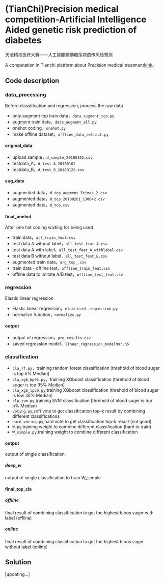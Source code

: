 # (TianChi)Precision medical competition-Artificial Intelligence Aided genetic risk prediction of diabetes
天池精准医疗大赛——人工智能辅助糖尿病遗传风险预测

A competation in Tianchi platform about Precision medical treatment[kink](https://tianchi.aliyun.com/competition/introduction.htm?raceId=231638)。

## Code description

### data_processing

Before classification and regression, process the raw data 

- only augment top train data，`data_augment_top.py`
- augment train data，`data_augment_all.py`
- onehot coding，`onehot.py`
- make offline dataset，`offline_data_extract.py`

#### original_data

- upload sample，`d_sample_20180102.csv`
- testdata_A，`d_test_A_20180102`
- testdata_B，`d_test_B_20180128.csv`

#### aug_data

- augmented data，`d_top_augment_5times_2.csv`
- augmented data，`d_top_20180201_130642.csv`
- augmented data，`d_top.csv`

#### final_onehot

After one hot coding waiting for being used

- train data，`all_train_feat.csv`
- test data A without label，`all_test_feat_A.csv`
- test data A with label，`all_test_feat_A_withlabel.csv`
- test data B without label，`all_test_feat_B.csv`
- augmented train data，`arg_top_.csv`
- train data - offline test，`offline_train_feat.csv`
- offline data to imitate A/B test，`offline_test_feat.csv`

### regression

Elastic linear regression

- Elastic linear regression，`elasticnet_regression.py`
- normalize function，`normalize.py`

#### output

- output of regression，`pre_results.csv`
- saved regression model，`linear_regression_modelNor.h5`


### classification

- `cla_rf.py`，training random forest classification (threhold of blood suger is top n% Median)
- `cla_xgb_hp95.py`，training XGboost classification (threhold of blood suger is top 95% Median)
- `cla_xgb_lp30.py`,training XGboost classification (threhold of blood suger is low 30% Median)
- `cla_svm.py`,training SVM classification (threhold of blood suger is top n% Median)
- `voting.py`,soft vote to get classification top-k result by combining different classifications
- `hard_voting.py`,hard vote to get classification top-k result (not good)
- `W.py`,training weight to combine different classification (hard to train)
- `W_simple.py`,training weight to combine different classification

#### output

output of single classification

##### deep_w

output of single classification to train W_simple

#### final_top_cla

##### offline
final result of combining classification to get the highest bloos suger with label (offline)

##### online
final result of combining classification to get the highest bloos suger without label (online)


## Solution

[updating...]
